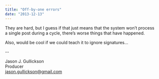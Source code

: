 ```yaml
---
title: "Off-by-one errors"
date: "2013-12-13"
---
```


<div class="content">
<p>They are hard, but I guess if that just means that the system won’t process a
single post during a cycle, there’s worse things that have happened.</p>
<p>Also, would be cool if we could teach it to ignore signatures…</p>
<p>--</p>
<p>Jason J. Gullickson<br/>
Producer<br/>
<a href="mailto:jason.gullickson@gmail.com" target="_blank"> jason.gullickson@gmail.com </a></p>
</div>
